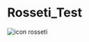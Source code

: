 # Rosseti_Test



![icon rosseti](https://github.com/user-attachments/assets/81c6690c-3765-426b-9298-39bf0fee5020)
